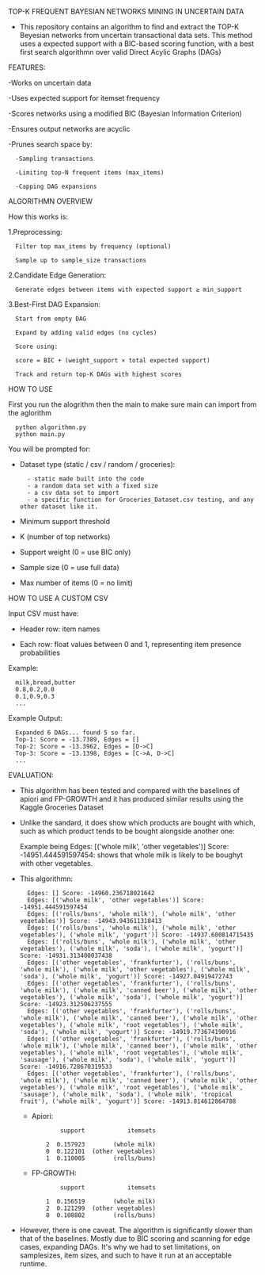 TOP-K FREQUENT BAYESIAN NETWORKS MINING IN UNCERTAIN DATA

- This repository contains an algorithm to find and extract the TOP-K Beyesian networks from uncertain transactional data sets. This method uses a expected support with a BIC-based scoring function, with a best first search algorithmn over valid Direct Acylic Graphs (DAGs)

FEATURES:

-Works on uncertain data

-Uses expected support for itemset frequency

-Scores networks using a modified BIC (Bayesian Information Criterion)

-Ensures output networks are acyclic

-Prunes search space by:

      -Sampling transactions
  
      -Limiting top-N frequent items (max_items)
  
      -Capping DAG expansions

ALGORITHMN OVERVIEW

How this works is:

1.Preprocessing:

      Filter top max_items by frequency (optional)

      Sample up to sample_size transactions

2.Candidate Edge Generation:

      Generate edges between items with expected support ≥ min_support

3.Best-First DAG Expansion:

      Start from empty DAG

      Expand by adding valid edges (no cycles)

      Score using:

      score = BIC + (weight_support × total expected support)

      Track and return top-K DAGs with highest scores

HOW TO USE

First you run the alogrithm then the main to make sure main can import from the aglorithm

      python algorithmn.py
      python main.py
      
You will be prompted for:

- Dataset type (static / csv / random / groceries):

        - static made built into the code
        - a random data set with a fixed size
        - a csv data set to import
        - a specific function for Groceries_Dataset.csv testing, and any other dataset like it.

- Minimum support threshold

- K (number of top networks)

- Support weight (0 = use BIC only)

- Sample size (0 = use full data)

- Max number of items (0 = no limit)

HOW TO USE A CUSTOM CSV

Input CSV must have:

- Header row: item names

- Each row: float values between 0 and 1, representing item presence probabilities

Example:

      milk,bread,butter
      0.8,0.2,0.0
      0.1,0.9,0.3
      ...

Example Output:

      Expanded 6 DAGs... found 5 so far.
      Top-1: Score = -13.7389, Edges = []
      Top-2: Score = -13.3962, Edges = [D->C]
      Top-3: Score = -13.1398, Edges = [C->A, D->C]
      ...

EVALUATION:

- This algorithm has been tested and compared with the baselines of apiori and FP-GROWTH and it has produced similar results using the Kaggle Groceries Dataset
- Unlike the sandard, it does show which products are bought with which, such as which product tends to be bought alongside another one:
  
  Example being Edges: [('whole milk', 'other vegetables')] Score: -14951.444591597454: shows that whole milk is likely to be boughyt with other vegetables.
  
- This algorithmn:

        Edges: [] Score: -14960.236718021642
        Edges: [('whole milk', 'other vegetables')] Score: -14951.444591597454
        Edges: [('rolls/buns', 'whole milk'), ('whole milk', 'other vegetables')] Score: -14943.943611318413
        Edges: [('rolls/buns', 'whole milk'), ('whole milk', 'other vegetables'), ('whole milk', 'yogurt')] Score: -14937.600814715435
        Edges: [('rolls/buns', 'whole milk'), ('whole milk', 'other vegetables'), ('whole milk', 'soda'), ('whole milk', 'yogurt')] Score: -14931.313400037438
        Edges: [('other vegetables', 'frankfurter'), ('rolls/buns', 'whole milk'), ('whole milk', 'other vegetables'), ('whole milk', 'soda'), ('whole milk', 'yogurt')] Score: -14927.04919472743
        Edges: [('other vegetables', 'frankfurter'), ('rolls/buns', 'whole milk'), ('whole milk', 'canned beer'), ('whole milk', 'other vegetables'), ('whole milk', 'soda'), ('whole milk', 'yogurt')] Score: -14923.312506237555
        Edges: [('other vegetables', 'frankfurter'), ('rolls/buns', 'whole milk'), ('whole milk', 'canned beer'), ('whole milk', 'other vegetables'), ('whole milk', 'root vegetables'), ('whole milk', 'soda'), ('whole milk', 'yogurt')] Score: -14919.773674190916
        Edges: [('other vegetables', 'frankfurter'), ('rolls/buns', 'whole milk'), ('whole milk', 'canned beer'), ('whole milk', 'other vegetables'), ('whole milk', 'root vegetables'), ('whole milk', 'sausage'), ('whole milk', 'soda'), ('whole milk', 'yogurt')] Score: -14916.728670319533
        Edges: [('other vegetables', 'frankfurter'), ('rolls/buns', 'whole milk'), ('whole milk', 'canned beer'), ('whole milk', 'other vegetables'), ('whole milk', 'root vegetables'), ('whole milk', 'sausage'), ('whole milk', 'soda'), ('whole milk', 'tropical fruit'), ('whole milk', 'yogurt')] Score: -14913.814612864788

  - Apiori:

                support            itemsets
    
            2  0.157923        (whole milk)
            0  0.122101  (other vegetables)
            1  0.110005        (rolls/buns)
  - FP-GROWTH:
    
                support            itemsets
    
            1  0.156519        (whole milk)
            2  0.121299  (other vegetables)
            0  0.108802        (rolls/buns)

- However, there is one caveat. The algorithm is significantly slower than that of the baselines. Mostly due to BIC scoring and scanning for edge cases, expanding DAGs. It's why we had to set limitations, on samplesizes, item sizes, and such to have it run at an acceptable runtime.
